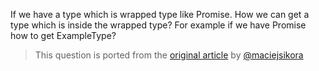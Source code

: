 If we have a type which is wrapped type like Promise. How we can get a type which is inside the wrapped type? For example if we have Promise<ExampleType> how to get ExampleType?

> This question is ported from the [original article](https://dev.to/macsikora/advanced-typescript-exercises-question-1-45k4) by [@maciejsikora](https://github.com/maciejsikora)